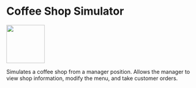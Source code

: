 # Coffee Shop Simulator

<img src="https://your-image-url.type" width="100" height="100">

Simulates a coffee shop from a manager position. Allows the manager to view shop information, modify the menu, and take customer orders.
